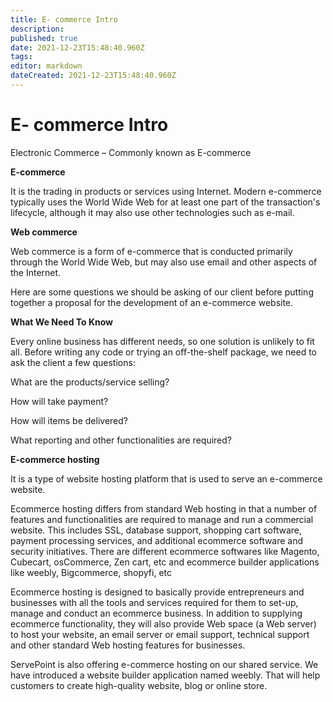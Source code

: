 ```yaml
---
title: E- commerce Intro
description: 
published: true
date: 2021-12-23T15:48:40.960Z
tags: 
editor: markdown
dateCreated: 2021-12-23T15:48:40.960Z
---
```


# E- commerce Intro

Electronic Commerce – Commonly known as E-commerce

**E-commerce**

It is the trading in products or services using Internet.  Modern e-commerce  typically uses the World Wide Web for at least one part of the transaction's lifecycle, although it may also use other technologies such as e-mail.

**Web commerce**

Web commerce is a form of e-commerce that is conducted primarily through the World Wide Web, but may also use email and other aspects of the Internet.

Here are some questions we should be asking of our client before putting together a proposal for the development of an e-commerce website.

**What We Need To Know**

Every online business has different needs, so one solution is unlikely to fit all. Before writing any code or trying an off-the-shelf package, we need to ask the client a few questions:

What are the products/service selling?

How will take payment?

How will items be delivered?

What reporting and other functionalities are required?

**E-commerce hosting**

It is a type of website hosting platform that is used to serve an e-commerce website.

Ecommerce hosting differs from standard Web hosting in that a number of features and functionalities are required to manage and run a commercial website. This includes SSL, database support, shopping cart software, payment processing services, and additional ecommerce software and security initiatives. There are different ecommerce softwares like Magento, Cubecart, osCommerce, Zen cart, etc and ecommerce builder applications like weebly, Bigcommerce, shopyfi, etc

Ecommerce hosting is designed to basically provide entrepreneurs and businesses with all the tools and services required for them to set-up, manage and conduct an ecommerce business. In addition to supplying ecommerce functionality, they will also provide Web space (a Web server) to host your website, an email server or email support, technical support and other standard Web hosting features for businesses.

ServePoint is also offering e-commerce hosting on our shared service. We have introduced a website builder application named weebly. That will help customers to create high-quality website, blog or online store.